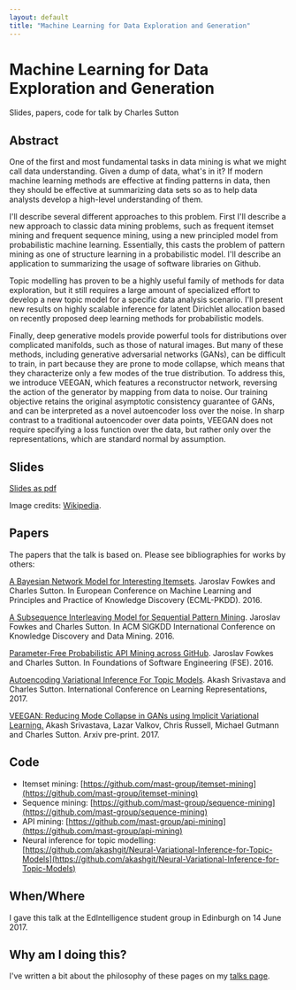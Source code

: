 ```yaml
---
layout: default
title: "Machine Learning for Data Exploration and Generation"
---
```


Machine Learning for Data Exploration and Generation
=====

Slides, papers, code for talk by Charles Sutton


## Abstract

One of the first and most fundamental tasks in data mining is what we might call data understanding.
Given a dump of data, what's in it? If modern machine learning methods are effective at finding
patterns in data, then they should be effective at summarizing data sets so as to help
data analysts develop a high-level understanding of them.

I'll describe several different approaches to this problem. First I'll describe a new approach
to classic data mining problems, such as frequent itemset mining and frequent sequence mining,
using a new principled model from probabilistic machine learning. Essentially, this casts the problem
of pattern mining as one of structure learning in a probabilistic model. I'll describe an application
to summarizing the usage of software libraries on Github.

Topic modelling has proven to be a highly useful family of methods for data exploration,
but it still requires a large amount of specialized effort to develop a new topic model for
a specific data analysis scenario. I'll present new results on highly scalable inference for latent Dirichlet
allocation based on recently proposed deep learning methods for probabilistic models.

Finally, deep generative models provide powerful tools for distributions over complicated manifolds, such as those of natural images. But many of these methods, including generative adversarial networks (GANs), can be difficult to train, in part because they are prone to mode collapse, which means that they characterize only a few modes of the true distribution. To address this, we introduce VEEGAN, which features a reconstructor network, reversing the action of the generator by mapping from data to noise. Our training objective retains the original asymptotic consistency guarantee of GANs, and can be interpreted as a novel autoencoder loss over the noise. In sharp contrast to a traditional autoencoder over data points, VEEGAN does not require specifying a loss function over the data, but rather only over the representations, which are standard normal by assumption.

## Slides

[Slides as pdf](edintelligence-2017.pdf)

Image credits:
[Wikipedia](https://en.wikipedia.org/w/index.php?curid=8201514).

## Papers

The papers that the talk is based on. Please see bibliographies for
works by others:

[A Bayesian Network Model for Interesting Itemsets](http://homepages.inf.ed.ac.uk/csutton/publications/pkdd2016-iim.pdf).
Jaroslav Fowkes and Charles Sutton. In European Conference on Machine Learning and
Principles and Practice of Knowledge Discovery (ECML-PKDD). 2016.

[A Subsequence Interleaving Model for Sequential Pattern
Mining](http://homepages.inf.ed.ac.uk/csutton/publications/kdd2016-subsequence-interleaving.pdf).
Jaroslav Fowkes and Charles Sutton. In ACM SIGKDD
International Conference on Knowledge Discovery and Data Mining. 2016.

[Parameter-Free Probabilistic API Mining across GitHub](http://homepages.inf.ed.ac.uk/csutton/publications/fse2016.pdf). Jaroslav Fowkes
and Charles Sutton. In Foundations of Software Engineering
(FSE). 2016.

[Autoencoding Variational Inference For Topic Models](https://openreview.net/forum?id=BybtVK9lg&noteId=BybtVK9lg). Akash Srivastava and Charles Sutton. International
Conference on Learning Representations, 2017.

[VEEGAN: Reducing Mode Collapse in GANs using Implicit Variational Learning.](https://arxiv.org/abs/1705.07761) Akash Srivastava, Lazar Valkov, Chris Russell, Michael Gutmann and Charles Sutton. Arxiv pre-print. 2017.

## Code

 * Itemset mining: [https://github.com/mast-group/itemset-mining](https://github.com/mast-group/itemset-mining)
 * Sequence mining: [https://github.com/mast-group/sequence-mining](https://github.com/mast-group/sequence-mining)
 * API mining: [https://github.com/mast-group/api-mining](https://github.com/mast-group/api-mining)
 * Neural inference for topic modelling: [https://github.com/akashgit/Neural-Variational-Inference-for-Topic-Models](https://github.com/akashgit/Neural-Variational-Inference-for-Topic-Models)
 
## When/Where

I gave this talk at the EdIntelligence student group in Edinburgh on 14 June 2017.

## Why am I doing this?

I've written a bit about the philosophy of these pages on my [talks page](../).
